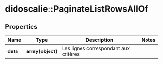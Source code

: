 # didoscalie::PaginateListRowsAllOf


## Properties
Name | Type | Description | Notes
------------ | ------------- | ------------- | -------------
**data** | **array[object]** | Les lignes correspondant aux critères | 


